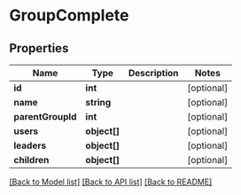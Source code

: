 # GroupComplete

## Properties
Name | Type | Description | Notes
------------ | ------------- | ------------- | -------------
**id** | **int** |  | [optional] 
**name** | **string** |  | [optional] 
**parentGroupId** | **int** |  | [optional] 
**users** | **object[]** |  | [optional] 
**leaders** | **object[]** |  | [optional] 
**children** | **object[]** |  | [optional] 

[[Back to Model list]](../README.md#documentation-for-models) [[Back to API list]](../README.md#documentation-for-api-endpoints) [[Back to README]](../README.md)

